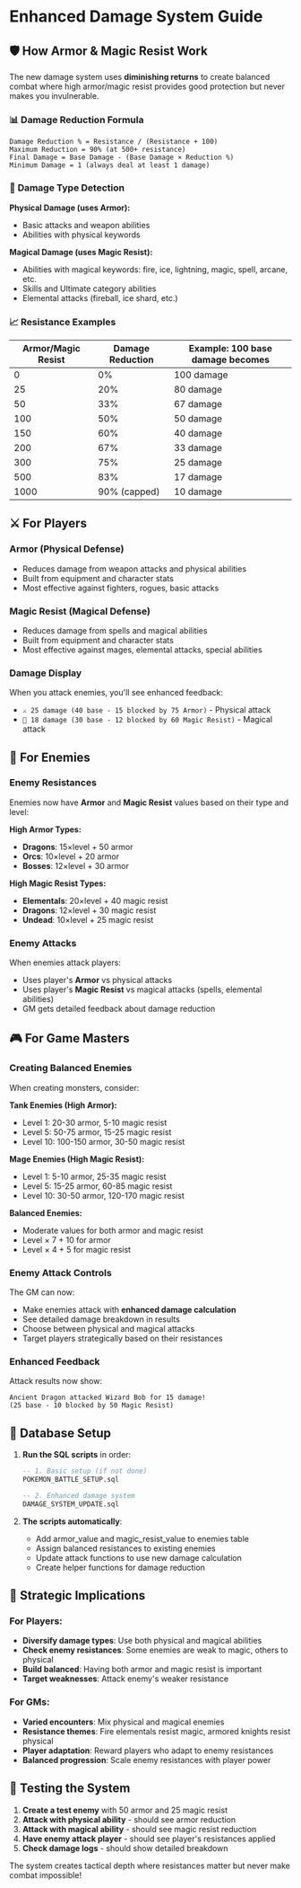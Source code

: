 # Enhanced Damage System Guide

## 🛡️ **How Armor & Magic Resist Work**

The new damage system uses **diminishing returns** to create balanced combat where high armor/magic resist provides good protection but never makes you invulnerable.

### 📊 **Damage Reduction Formula**

```
Damage Reduction % = Resistance / (Resistance + 100)
Maximum Reduction = 90% (at 500+ resistance)
Final Damage = Base Damage - (Base Damage × Reduction %)
Minimum Damage = 1 (always deal at least 1 damage)
```

### 🎯 **Damage Type Detection**

**Physical Damage (uses Armor):**
- Basic attacks and weapon abilities
- Abilities with physical keywords

**Magical Damage (uses Magic Resist):**
- Abilities with magical keywords: fire, ice, lightning, magic, spell, arcane, etc.
- Skills and Ultimate category abilities
- Elemental attacks (fireball, ice shard, etc.)

### 📈 **Resistance Examples**

| Armor/Magic Resist | Damage Reduction | Example: 100 base damage becomes |
|-------------------|------------------|-----------------------------------|
| 0                 | 0%               | 100 damage                        |
| 25                | 20%              | 80 damage                         |
| 50                | 33%              | 67 damage                         |
| 100               | 50%              | 50 damage                         |
| 150               | 60%              | 40 damage                         |
| 200               | 67%              | 33 damage                         |
| 300               | 75%              | 25 damage                         |
| 500               | 83%              | 17 damage                         |
| 1000              | 90% (capped)     | 10 damage                         |

## ⚔️ **For Players**

### **Armor (Physical Defense)**
- Reduces damage from weapon attacks and physical abilities
- Built from equipment and character stats
- Most effective against fighters, rogues, basic attacks

### **Magic Resist (Magical Defense)**
- Reduces damage from spells and magical abilities  
- Built from equipment and character stats
- Most effective against mages, elemental attacks, special abilities

### **Damage Display**
When you attack enemies, you'll see enhanced feedback:
- `⚔️ 25 damage (40 base - 15 blocked by 75 Armor)` - Physical attack
- `🔮 18 damage (30 base - 12 blocked by 60 Magic Resist)` - Magical attack

## 👹 **For Enemies**

### **Enemy Resistances**
Enemies now have **Armor** and **Magic Resist** values based on their type and level:

**High Armor Types:**
- **Dragons**: 15×level + 50 armor
- **Orcs**: 10×level + 20 armor  
- **Bosses**: 12×level + 30 armor

**High Magic Resist Types:**
- **Elementals**: 20×level + 40 magic resist
- **Dragons**: 12×level + 30 magic resist
- **Undead**: 10×level + 25 magic resist

### **Enemy Attacks**
When enemies attack players:
- Uses player's **Armor** vs physical attacks
- Uses player's **Magic Resist** vs magical attacks (spells, elemental abilities)
- GM gets detailed feedback about damage reduction

## 🎮 **For Game Masters**

### **Creating Balanced Enemies**
When creating monsters, consider:

**Tank Enemies (High Armor):**
- Level 1: 20-30 armor, 5-10 magic resist
- Level 5: 50-75 armor, 15-25 magic resist  
- Level 10: 100-150 armor, 30-50 magic resist

**Mage Enemies (High Magic Resist):**
- Level 1: 5-10 armor, 25-35 magic resist
- Level 5: 15-25 armor, 60-85 magic resist
- Level 10: 30-50 armor, 120-170 magic resist

**Balanced Enemies:**
- Moderate values for both armor and magic resist
- Level × 7 + 10 for armor
- Level × 4 + 5 for magic resist

### **Enemy Attack Controls**
The GM can now:
- Make enemies attack with **enhanced damage calculation**
- See detailed damage breakdown in results
- Choose between physical and magical attacks
- Target players strategically based on their resistances

### **Enhanced Feedback**
Attack results now show:
```
Ancient Dragon attacked Wizard Bob for 15 damage!
(25 base - 10 blocked by 50 Magic Resist)
```

## 🔧 **Database Setup**

1. **Run the SQL scripts** in order:
   ```sql
   -- 1. Basic setup (if not done)
   POKEMON_BATTLE_SETUP.sql
   
   -- 2. Enhanced damage system
   DAMAGE_SYSTEM_UPDATE.sql
   ```

2. **The scripts automatically**:
   - Add armor_value and magic_resist_value to enemies table
   - Assign balanced resistances to existing enemies
   - Update attack functions to use new damage calculation
   - Create helper functions for damage reduction

## 🎯 **Strategic Implications**

### **For Players:**
- **Diversify damage types**: Use both physical and magical abilities
- **Check enemy resistances**: Some enemies are weak to magic, others to physical
- **Build balanced**: Having both armor and magic resist is important
- **Target weaknesses**: Attack enemy's weaker resistance

### **For GMs:**
- **Varied encounters**: Mix physical and magical enemies
- **Resistance themes**: Fire elementals resist magic, armored knights resist physical
- **Player adaptation**: Reward players who adapt to enemy resistances
- **Balanced progression**: Scale enemy resistances with player power

## 🚀 **Testing the System**

1. **Create a test enemy** with 50 armor and 25 magic resist
2. **Attack with physical ability** - should see armor reduction
3. **Attack with magical ability** - should see magic resist reduction
4. **Have enemy attack player** - should see player's resistances applied
5. **Check damage logs** - should show detailed breakdown

The system creates tactical depth where resistances matter but never make combat impossible!
